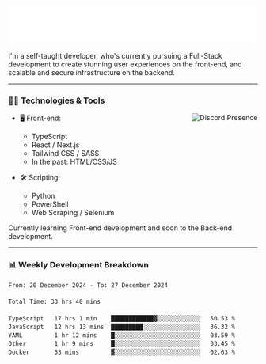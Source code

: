 <img src="assets/wave.svg" alt=":wave:" />

I'm a self-taught developer, who's currently pursuing a Full-Stack development to create stunning user experiences on the front-end, and scalable and secure infrastructure on the backend.

---

### 🧑‍💻 Technologies & Tools

<a href="https://discord.com/users/414304208649453568" target="_blank" rel="nofollow">
   <img src="https://lanyard-profile-readme.vercel.app/api/414304208649453568?idleMessage=Probably%20doing%20something%20else..." alt="Discord Presence" align="right">
</a>

- 🖥️ Front-end:

  - TypeScript
  - React / Next.js
  - Tailwind CSS / SASS
  - In the past: HTML/CSS/JS

- 🛠 Scripting:

  - Python
  - PowerShell
  - Web Scraping / Selenium

Currently learning Front-end development and soon to the Back-end development.

---

### 📊 Weekly Development Breakdown

<!--START_SECTION:waka-->

```txt
From: 20 December 2024 - To: 27 December 2024

Total Time: 33 hrs 40 mins

TypeScript   17 hrs 1 min    ████████████▓░░░░░░░░░░░░   50.53 %
JavaScript   12 hrs 13 mins  █████████░░░░░░░░░░░░░░░░   36.32 %
YAML         1 hr 12 mins    █░░░░░░░░░░░░░░░░░░░░░░░░   03.59 %
Other        1 hr 9 mins     █░░░░░░░░░░░░░░░░░░░░░░░░   03.45 %
Docker       53 mins         ▓░░░░░░░░░░░░░░░░░░░░░░░░   02.63 %
```

<!--END_SECTION:waka-->
